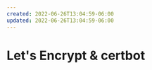 ```yaml
---
created: 2022-06-26T13:04:59-06:00
updated: 2022-06-26T13:04:59-06:00
---
```

# Let's Encrypt & certbot

